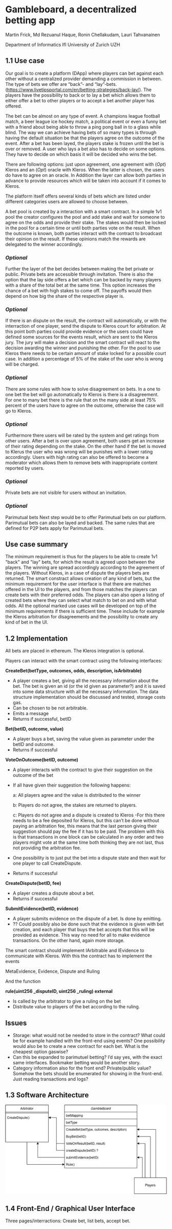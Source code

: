 # Gambleboard, a decentralized betting app

Martin Frick, Md Rezuanul Haque, Ronin Chellakudam, Lauri Tahvanainen

Department of Informatics IfI University of Zurich UZH


## 1.1 Use case

Our goal is to create a platform (DApp) where players can bet against each other without a centralized provider demanding a commission in between. The type of bets we offer are “back”- and “lay”-bets. (https://www.livetipsportal.com/en/betting-strategies/back-lay/). The players have the possibility to back or to lay a bet which allows them to either offer a bet to other players or to accept a bet another player has offered. 

The bet can be almost on any type of event. A champions league football match, a beer league ice hockey match, a political event or even a funny bet with a friend about being able to throw a ping pong ball in to a glass while blind. The way we can achieve having bets of so many types is through having the default situation be that the players agree on the outcome of the event. 
After a bet has been layed, the players stake is frozen until the bet is over or removed. A user who lays a bet also has to decide on some options. They have to decide on which basis it will be decided who wins the bet. 

There are following options: just upon agreement, one agreement with  (*Opt*) Kleros and an (*Opt*) oracle with Kleros. When the latter is chosen, the users do have to agree on an oracle. In Addition the layer can allow both parties in advance to provide resources which will be taken into account if it comes to Kleros.

The platform itself offers several kinds of bets which are listed under different categories users are allowed to choose between. 

A bet pool is created by a interaction with a smart contract. In a simple 1v1 pool the creator configures the pool and add stake and wait for someone to agree on the odds and provide their stake. The stakes would then be locked in the pool for a certain time or until both parties vote on the result. When the outcome is known, both parties interact with the contract to broadcast their opinion on the result. If these opinions match the rewards are delegated to the winner accordingly. 

### *Optional*
Further the layer of the bet decides between making the bet private or public. Private bets are accessible through invitation. There is also the option that the lay side offers a bet which can be backed by many players with a share of the total bet at the same time. This option increases the chance of a bet with high stakes to come off. The payoffs would then depend on how big the share of the respective player is.

### *Optional*
If there is an dispute on the result, the contract will automatically, or with the interraction of one player, send the dispute to Kleros court for arbitration. At this point both parties could provide evidence or the users could have defined some sources for the events result, which are sent to the Kleros jury. The jury will make a decision and the smart contract will react to the decision awarding the winner and punishing the other. For the pool to use Kleros there needs to be certain amount of stake locked for a possible court case. In addition a percentage of 5% of the stake of the user who is wrong will be charged.

### *Optional*
There are some rules with how to solve disagreement on bets. In a one to one bet the bet will go automatically to Kleros is there is a disagreement. For one to many bet there is the rule that on the many side at least 75% percent of the users have to agree on the outcome, otherwise the case will go to Kleros.

### *Optional*
Furthermore there users will be rated by the system and get ratings from other users. After a bet is over upon agreement, both users get an increase of their rating depending on the stake. On the other hand if the bet is moved to Klerus the user who was wrong will be punishes with a lower rating accordingly. Users with high rating can also be offered to become a moderator which allows them to remove bets with inappropriate content reported by users.

### *Optional*
Private bets are not visible for users without an invitation.

### *Optional*
Parimutual bets
Next step would be to offer Parimutual bets on our platform. Parimutual bets can also be layed and backed. The same rules that are defined for P2P bets apply for Parimutual bets.

## Use case summary
The minimum requirement is thus for the players to be able to create 1v1 "back" and "lay" bets, for which the result is agreed upon between the players. The winning are spread accordingly according to the agreement of the players. Without Kleros, in a case of dispute the players bets are returned. The smart constract allows creation of any kind of bets, but the minimum requirement for the user interface is that there are matches offered in the UI to the players, and from those matches the players can create bets with their preferred odds. The players can also open a listing of created bets where they can select what match to bet on and with what odds.
All the optional marked use cases will be developed on top of the minimum requirements if there is sufficient time. These include for example the Kleros arbitration for disagreements and the possibility to create any kind of bet in the UI.

## 1.2 Implementation

All bets are placed in ethereum. The Kleros integration is optional.

Players can interact with the smart contract using the following interfaces:


**CreateBet(betType, outcomes, odds, description, isArbitrable)**
- A player creates a bet, giving all the necessary information about the bet. The bet is given an id (or the id given as parameter?) and it is saved into some data structure with all the necessary information. The data structure implementation should be discussed and tested, storage costs gas.
- Can be chosen to be not arbitrable.
- Emits a message
- Returns if successful, betID


**Bet(betID, outcome, value)**
- A player buys a bet, saving the value given as parameter under the betID and outcome.
- Returns if successful

**VoteOnOutcome(betID, outcome)**
- A player interacts with the contract to give their suggestion on the outcome of the bet
- If all have given their suggestion the following happens:
    
    a: All players agree and the value is distributed to the winner
    
    b: Players do not agree, the stakes are returned to players.
    
    c: Players do not agree and a dispute is created to Kleros
        -For this there needs to be a fee deposited for Kleros, but this can’t be done
 without paying an arbitration fee, this means that the last person giving their 
 suggestion should pay the fee if it has to be paid. The problem with this is
 that transactions in one block can be calculated in any order and two players
 might vote at the same time both thinking they are not last, thus not providing 
 the arbitration fee.
 
- One possibility is to just put the bet into a dispute state and then wait for one
 player to call CreateDispute.
- Returns if successful

**CreateDispute(betID, fee)**
- A player creates a dispute about a bet.
- Returns if successful

**SubmitEvidence(betID, evidence)**
- A player submits evidence on the dispute of a bet. Is done by emitting.
- ?? Could possibly also be done such that the evidence is given with bet creation, and each player that buys the bet accepts that this will be provided as evidence. This way no need for all to make evidence transactions. On the other hand, again more storage.

The smart contract should implement IArbitrable and IEvidence to communicate with Kleros. 
With this the contract has to implement the events

MetaEvidence, Evidence, Dispute and Ruling

And the function

**rule(uint256 _disputeID, uint256 _ruling) external**
- Is called by the arbitrator to give a ruling on the bet
- Distribute value to players of the bet according to the ruling.

## Issues

- Storage: what would not be needed to store in the contract? What could be for example handled with the front-end using events? One possibility would also be to create a new contract for each bet. What is the cheapest option gaswise?
- Can this be expanded to parimutuel betting? I’d say yes, with the exact same interfaces. Bookmaker betting would be another story.
- Category information also for the front end? Private/public value? Somehow the bets should be enumerated for showing in the front-end. Just reading transactions and logs?


## 1.3 Software Architecture

![Smart contract interactions](https://github.com/LauriTahvanainen/GambleBoard/blob/main/documentation/diagram.png)

## 1.4 Front-End / Graphical User Interface

Three pages/interractions: Create bet, list bets, accept bet.
